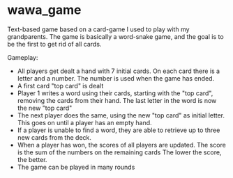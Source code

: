 # wawa_game

Text-based game based on a card-game I used to play with my grandparents. 
The game is basically a word-snake game, and the goal is to be the first to get rid of all cards.

Gameplay:
- All players get dealt a hand with 7 initial cards. On each card there is a letter and a number. The number is used when the game has ended. 
- A first card "top card" is dealt
- Player 1 writes a word using their cards, starting with the "top card", removing the cards from their hand. The last letter in the word is now the new "top card"
- The next player does the same, using the new "top card" as initial letter. This goes on until a player has an empty hand. 
- If a player is unable to find a word, they are able to retrieve up to three new cards from the deck.
- When a player has won, the scores of all players are updated. The score is the sum of the numbers on the remaining cards The lower the score, the better. 
- The game can be played in many rounds
